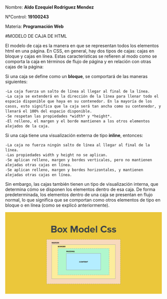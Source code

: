 Nombre: **Aldo Ezequiel Rodriguez Mendez**

N°Control: **19100243**

Materia: **Programación Web**


#MODELO DE CAJA DE HTML

El modelo de caja es la manera en que se representan todos los elementos html en una página. En CSS, en general, hay dos tipos de cajas: cajas en bloque y cajas en línea. Estas características se refieren al modo como se comporta la caja en términos de flujo de página y en relación con otras cajas de la página:

Si una caja se define como un **bloque**, se comportará de las maneras siguientes:

    -La caja fuerza un salto de línea al llegar al final de la línea.
   	-La caja se extenderá en la dirección de la línea para llenar todo el espacio disponible que haya en su contenedor. En la mayoría de los casos, esto significa que la caja será tan ancha como su contenedor, y llenará el 100% del espacio disponible.
    -Se respetan las propiedades *width* y *height*.
    -El relleno, el margen y el borde mantienen a los otros elementos alejados de la caja.

Si una caja tiene una visualización externa de tipo **inline**, entonces:

    -La caja no fuerza ningún salto de línea al llegar al final de la línea.
    -Las propiedades width y height no se aplican.
    -Se aplican relleno, margen y bordes verticales, pero no mantienen alejadas otras cajas en línea.
    -Se aplican relleno, margen y bordes horizontales, y mantienen alejadas otras cajas en línea.

Sin embargo, las cajas también tienen un tipo de visualización interna, que determina cómo se disponen los elementos dentro de esa caja. De forma predeterminada, los elementos dentro de una caja se presentan en flujo normal, lo que significa que se comportan como otros elementos de tipo en bloque o en línea (como se explicó anteriormente).

![Image text](Imagenes/../../Parcial1/Imagenes/Modelo%20Caja.jpg)